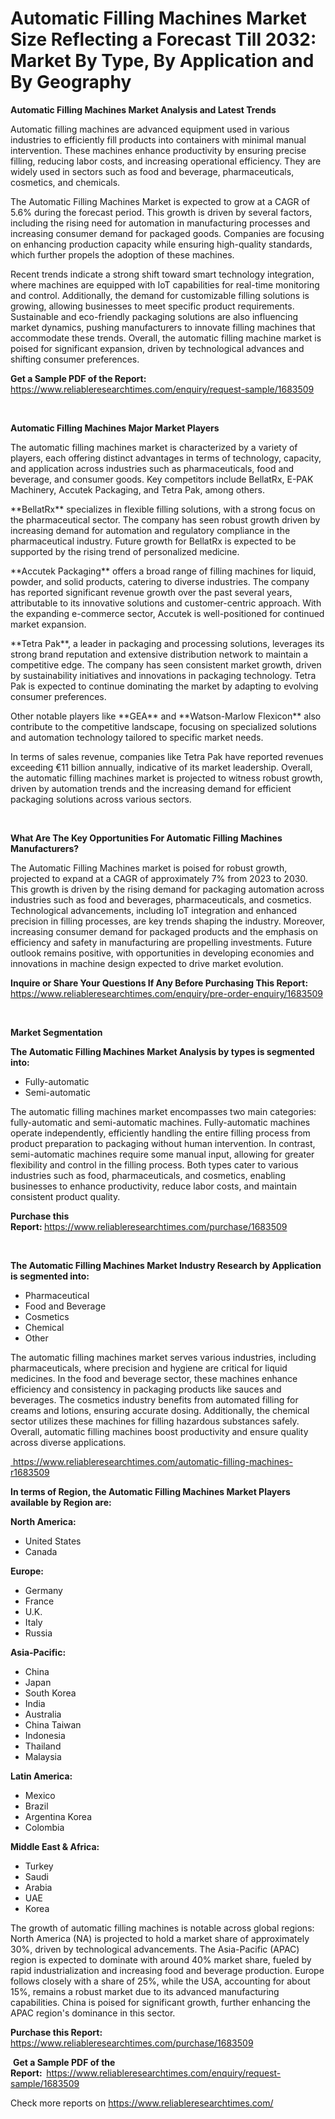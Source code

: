 <p><h1>Automatic Filling Machines Market Size Reflecting a Forecast Till 2032: Market By Type, By Application and By Geography</h1></p><p><strong>Automatic Filling Machines Market Analysis and Latest Trends</strong></p>
<p><p>Automatic filling machines are advanced equipment used in various industries to efficiently fill products into containers with minimal manual intervention. These machines enhance productivity by ensuring precise filling, reducing labor costs, and increasing operational efficiency. They are widely used in sectors such as food and beverage, pharmaceuticals, cosmetics, and chemicals.</p><p>The Automatic Filling Machines Market is expected to grow at a CAGR of 5.6% during the forecast period. This growth is driven by several factors, including the rising need for automation in manufacturing processes and increasing consumer demand for packaged goods. Companies are focusing on enhancing production capacity while ensuring high-quality standards, which further propels the adoption of these machines.</p><p>Recent trends indicate a strong shift toward smart technology integration, where machines are equipped with IoT capabilities for real-time monitoring and control. Additionally, the demand for customizable filling solutions is growing, allowing businesses to meet specific product requirements. Sustainable and eco-friendly packaging solutions are also influencing market dynamics, pushing manufacturers to innovate filling machines that accommodate these trends. Overall, the automatic filling machine market is poised for significant expansion, driven by technological advances and shifting consumer preferences.</p></p>
<p><strong>Get a Sample PDF of the Report:&nbsp;</strong> <a href="https://www.reliableresearchtimes.com/enquiry/request-sample/1683509?utm_campaign=3085&utm_medium=2&utm_source=Github&utm_content=ia&utm_term=26032025&utm_id=automatic-filling-machines">https://www.reliableresearchtimes.com/enquiry/request-sample/1683509</a></p>
<p>&nbsp;</p>
<p><strong>Automatic Filling Machines Major Market Players</strong></p>
<p><p>The automatic filling machines market is characterized by a variety of players, each offering distinct advantages in terms of technology, capacity, and application across industries such as pharmaceuticals, food and beverage, and consumer goods. Key competitors include BellatRx, E-PAK Machinery, Accutek Packaging, and Tetra Pak, among others.</p><p>**BellatRx** specializes in flexible filling solutions, with a strong focus on the pharmaceutical sector. The company has seen robust growth driven by increasing demand for automation and regulatory compliance in the pharmaceutical industry. Future growth for BellatRx is expected to be supported by the rising trend of personalized medicine.</p><p>**Accutek Packaging** offers a broad range of filling machines for liquid, powder, and solid products, catering to diverse industries. The company has reported significant revenue growth over the past several years, attributable to its innovative solutions and customer-centric approach. With the expanding e-commerce sector, Accutek is well-positioned for continued market expansion.</p><p>**Tetra Pak**, a leader in packaging and processing solutions, leverages its strong brand reputation and extensive distribution network to maintain a competitive edge. The company has seen consistent market growth, driven by sustainability initiatives and innovations in packaging technology. Tetra Pak is expected to continue dominating the market by adapting to evolving consumer preferences.</p><p>Other notable players like **GEA** and **Watson-Marlow Flexicon** also contribute to the competitive landscape, focusing on specialized solutions and automation technology tailored to specific market needs. </p><p>In terms of sales revenue, companies like Tetra Pak have reported revenues exceeding €11 billion annually, indicative of its market leadership. Overall, the automatic filling machines market is projected to witness robust growth, driven by automation trends and the increasing demand for efficient packaging solutions across various sectors.</p></p>
<p>&nbsp;</p>
<p><strong>What Are The Key Opportunities For Automatic Filling Machines Manufacturers?</strong></p>
<p><p>The Automatic Filling Machines market is poised for robust growth, projected to expand at a CAGR of approximately 7% from 2023 to 2030. This growth is driven by the rising demand for packaging automation across industries such as food and beverages, pharmaceuticals, and cosmetics. Technological advancements, including IoT integration and enhanced precision in filling processes, are key trends shaping the industry. Moreover, increasing consumer demand for packaged products and the emphasis on efficiency and safety in manufacturing are propelling investments. Future outlook remains positive, with opportunities in developing economies and innovations in machine design expected to drive market evolution.</p></p>
<p><strong>Inquire or Share Your Questions If Any Before Purchasing This Report:</strong> <a href="https://www.reliableresearchtimes.com/enquiry/pre-order-enquiry/1683509?utm_campaign=3085&utm_medium=2&utm_source=Github&utm_content=ia&utm_term=26032025&utm_id=automatic-filling-machines">https://www.reliableresearchtimes.com/enquiry/pre-order-enquiry/1683509</a></p>
<p>&nbsp;</p>
<p><strong>Market Segmentation</strong></p>
<p><strong>The Automatic Filling Machines Market Analysis by types is segmented into:</strong></p>
<p><ul><li>Fully-automatic</li><li>Semi-automatic</li></ul></p>
<p><p>The automatic filling machines market encompasses two main categories: fully-automatic and semi-automatic machines. Fully-automatic machines operate independently, efficiently handling the entire filling process from product preparation to packaging without human intervention. In contrast, semi-automatic machines require some manual input, allowing for greater flexibility and control in the filling process. Both types cater to various industries such as food, pharmaceuticals, and cosmetics, enabling businesses to enhance productivity, reduce labor costs, and maintain consistent product quality.</p></p>
<p><strong>Purchase this Report:&nbsp;</strong><a href="https://www.reliableresearchtimes.com/purchase/1683509?utm_campaign=3085&utm_medium=2&utm_source=Github&utm_content=ia&utm_term=26032025&utm_id=automatic-filling-machines">https://www.reliableresearchtimes.com/purchase/1683509</a></p>
<p>&nbsp;</p>
<p><strong>The Automatic Filling Machines Market Industry Research by Application is segmented into:</strong></p>
<p><ul><li>Pharmaceutical</li><li>Food and Beverage</li><li>Cosmetics</li><li>Chemical</li><li>Other</li></ul></p>
<p><p>The automatic filling machines market serves various industries, including pharmaceuticals, where precision and hygiene are critical for liquid medicines. In the food and beverage sector, these machines enhance efficiency and consistency in packaging products like sauces and beverages. The cosmetics industry benefits from automated filling for creams and lotions, ensuring accurate dosing. Additionally, the chemical sector utilizes these machines for filling hazardous substances safely. Overall, automatic filling machines boost productivity and ensure quality across diverse applications.</p></p>
<p><a href="https://www.reliableresearchtimes.com/automatic-filling-machines-r1683509?utm_campaign=3085&utm_medium=2&utm_source=Github&utm_content=ia&utm_term=26032025&utm_id=automatic-filling-machines">&nbsp;https://www.reliableresearchtimes.com/automatic-filling-machines-r1683509</a></p>
<p><strong>In terms of Region, the Automatic Filling Machines Market Players available by Region are:</strong></p>
<p>
    <p> <strong> North America: </strong>
        <ul>
            <li>United States</li>
            <li>Canada</li>
        </ul>
        </p> 
    <p> <strong> Europe: </strong>
        <ul>
            <li>Germany</li>
            <li>France</li>
            <li>U.K.</li>
            <li>Italy</li>
            <li>Russia</li>
        </ul>
        </p> 
    <p> <strong> Asia-Pacific: </strong>
        <ul>
            <li>China</li>
            <li>Japan</li>
            <li>South Korea</li>
            <li>India</li>
            <li>Australia</li>
            <li>China Taiwan</li>
            <li>Indonesia</li>
            <li>Thailand</li>
            <li>Malaysia</li>
        </ul>
        </p> 
    <p> <strong> Latin America: </strong>
        <ul>
            <li>Mexico</li>
            <li>Brazil</li>
            <li>Argentina Korea</li>
            <li>Colombia</li>
        </ul>
        </p> 
    <p> <strong> Middle East & Africa: </strong>
        <ul>
            <li>Turkey</li>
            <li>Saudi</li>
            <li>Arabia</li>
            <li>UAE</li>
            <li>Korea</li>
        </ul>
    </p>
    </p>
<p><p>The growth of automatic filling machines is notable across global regions: North America (NA) is projected to hold a market share of approximately 30%, driven by technological advancements. The Asia-Pacific (APAC) region is expected to dominate with around 40% market share, fueled by rapid industrialization and increasing food and beverage production. Europe follows closely with a share of 25%, while the USA, accounting for about 15%, remains a robust market due to its advanced manufacturing capabilities. China is poised for significant growth, further enhancing the APAC region's dominance in this sector.</p></p>
<p><strong>Purchase this Report: </strong><a href="https://www.reliableresearchtimes.com/purchase/1683509?utm_campaign=3085&utm_medium=2&utm_source=Github&utm_content=ia&utm_term=26032025&utm_id=automatic-filling-machines">https://www.reliableresearchtimes.com/purchase/1683509</a></p>
<p>&nbsp;<strong>Get a Sample PDF of the Report:&nbsp;&nbsp;</strong><a href="https://www.reliableresearchtimes.com/enquiry/request-sample/1683509?utm_campaign=3085&utm_medium=2&utm_source=Github&utm_content=ia&utm_term=26032025&utm_id=automatic-filling-machines">https://www.reliableresearchtimes.com/enquiry/request-sample/1683509</a></p>
<p><strong></strong></p>
<p>Check more reports on <a href="https://www.reliableresearchtimes.com/?utm_campaign=3085&utm_medium=2&utm_source=Github&utm_content=ia&utm_term=26032025&utm_id=automatic-filling-machines">https://www.reliableresearchtimes.com/</a></p>